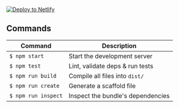 <!-- Markdown snippet -->

[![Deploy to Netlify](https://www.netlify.com/img/deploy/button.svg)](https://app.netlify.com/start/deploy?repository=https://github.com/dolebas/tmpethersjs)

## Commands

| Command             | Description                       |
| ------------------- | --------------------------------- |
| `$ npm start`       | Start the development server      |
| `$ npm test`        | Lint, validate deps & run tests   |
| `$ npm run build`   | Compile all files into `dist/`    |
| `$ npm run create`  | Generate a scaffold file          |
| `$ npm run inspect` | Inspect the bundle's dependencies |
